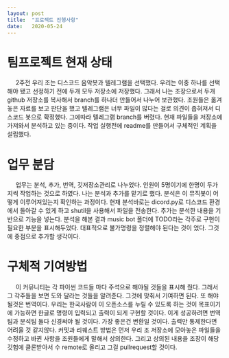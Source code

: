```yaml
---
layout: post
title:  "프로젝트 진행사항"
date:   2020-05-24
---
```

<!--
<title> MusicBot </title>
-->

<h1>팀프로젝트 현재 상태</h1>
<p>
&nbsp;&nbsp;&nbsp;&nbsp; 2주전 우리 조는 디스코드 음악봇과 텔레그램을 선택했다. 
우리는 이중 하나를 선택해야 됐고 선정하기 전에 두개 모두 저장소에 저장했다. 
그래서 나는 조장으로서 두개 github 저장소를 복사해서 branch를 하나더 만들어서 나누어 보관했다.
조원들은 옮겨놓은 자료를 보고 판단을 했고 텔레그램은 너무 파일이 많다는 걸로 의견이 좁혀져서 디스코드 봇으로 확정했다.
그에따라 텔레그램 branch를 버렸다.
현재 파일들을 저장소에 가져와서 분석하고 있는 중이다.
작업 실행전에 readme를 만들어서 구체적인 계획을 설립했다.
</p>

<h1>업무 분담</h1>
<p>
&nbsp;&nbsp;&nbsp;&nbsp; 
업무는 분석, 추가, 번역, 깃저장소관리로 나누었다.
인원이 5명이기에 한명이 두가지씩 작업하는 것으로 하였다. 
나는 분석과 추가를 맡기로 했다.
분석은 이 뮤직봇이 어떻게 이루어져있는지 확인하는 과정이다.
현재 분석바로는 dicord.py로 디스코드 환경에서 돌아갈 수 있게 하고 shutil을 사용해서 파일을 전송한다.
추가는 분석한 내용을 기반으로 기능을 넣는다.
분석을 해본 결과 music bot 폴더에 TODO라는 각주로 구현이 필요한 부분을 표시해두었다. 
대표적으로 불가명령을 정렬해야 된다는 것이 었다.
그것에 중점으로 추가할 생각이다.
</p>

<h1>구체적 기여방법</h1>
<p>
&nbsp;&nbsp;&nbsp;&nbsp; 
이 커뮤니티는 각 파이썬 코드들 마다 주석으로 해야될 것들을 표시해 줬다.
그래서 그 각주들을 보면 도와 달라는 것들을 알려준다.
그것에 맞춰서 기여하면 된다.
또 해야될것은 번역이다. 우리는 한국사람이 이 오픈소스를 누릴 수 있도록 하는 것이 목표이기에
가능하면 한글로 명령이 입력되고 출력이 되게 구현할 것이다.
이게 성공하려면 번역팀과 분석팀 둘다 신경써야 될 것이다. 가장 좋은건 변환일 것이다.
출력만 통제한다면 어려울 것 같지않다.
커밋과 리퀘스트 방법은 먼저 우리 조 저장소에 모아놓은 파일들을 수정하고 바뀐 사항을 조원들에게 말해서 상의한다.
그리고 상의된 내용을 조장이 해당 깃헙에 클론받아서 수 remote로 올리고 그걸 pullrequest할 것이다.
</p>
